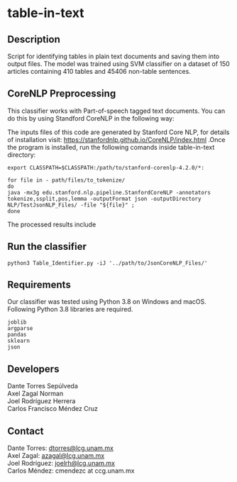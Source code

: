 # table-in-text

## Description
Script for identifying tables in plain text documents and saving them into output files.
The model was trained using SVM classifier on a dataset of 150 articles containing 410 tables and 45406 non-table sentences.


## CoreNLP Preprocessing
This classifier works with Part-of-speech tagged text documents.
You can do this by using Standford CoreNLP in the following way:
 
The inputs files of this code are generated by Stanford Core NLP, for details of installation visit: https://stanfordnlp.github.io/CoreNLP/index.html .Once the program is installed, run the following comands inside table-in-text directory: 
```
export CLASSPATH=$CLASSPATH:/path/to/stanford-corenlp-4.2.0/*:
```
```
for file in - path/files/to_tokenize/ 
do
java -mx3g edu.stanford.nlp.pipeline.StanfordCoreNLP -annotators tokenize,ssplit,pos,lemma -outputFormat json -outputDirectory NLP/TestJsonNLP_Files/ -file "${file}" ;
done                            
```

The processed results include

## Run the classifier

```
python3 Table_Identifier.py -iJ '../path/to/JsonCoreNLP_Files/'
```

## Requirements

Our classifier was tested using Python 3.8 on Windows and macOS. Following Python 3.8 libraries are required.
```
joblib
argparse
pandas
sklearn
json 
```

## Developers
Dante Torres Sepúlveda\
Axel Zagal Norman\
Joel Rodríguez Herrera\
Carlos Francisco Méndez Cruz

## Contact
Dante Torres: dtorres@lcg.unam.mx\
Axel Zagal: azagal@lcg.unam.mx\
Joel Rodríguez: joelrh@lcg.unam.mx\
Carlos Méndez: cmendezc at ccg.unam.mx
